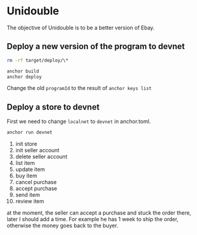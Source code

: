 # Unidouble

The objective of Unidouble is to be a better version of Ebay.

## Deploy a new version of the program to devnet

```bash
rm -rf target/deploy/\*
```

```bash
anchor build
anchor deploy
```

Change the old `programId` to the result of `anchor keys list`

## Deploy a store to devnet

First we need to change `localnet` to `devnet` in anchor.toml.

```bash
anchor run devnet
```

1. init store
2. init seller account
3. delete seller account
4. list item
5. update item
6. buy item
7. cancel purchase
8. accept purchase
9. send item
10. review item

at the moment, the seller can accept a purchase and stuck the order there, later I should add a time. For example he has 1 week to ship the order, otherwise the money goes back to the buyer.
